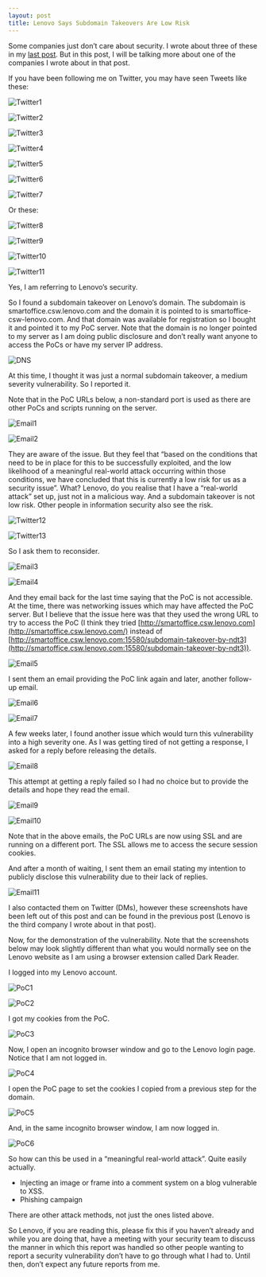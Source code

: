 ```yaml
---
layout: post
title: Lenovo Says Subdomain Takeovers Are Low Risk
---
```

Some
companies just don’t care about security. I wrote about three of
these in my [last post](https://blog.ndt3.me/2019/09/13/companies-we-take-security-seriously-but-thats-low-risk-as-we-dont-want-to-fix-it). But in this post, I will be talking more about
one of the companies I wrote about in that post.

If you
have been following me on Twitter, you may have seen Tweets like
these:

![Twitter1](/images/uploads/lenovo1_Twitter1.png)

![Twitter2](/images/uploads/lenovo1_Twitter2.png)

![Twitter3](/images/uploads/lenovo1_Twitter3.png)

![Twitter4](/images/uploads/lenovo1_Twitter4.png)

![Twitter5](/images/uploads/lenovo1_Twitter5.png)

![Twitter6](/images/uploads/lenovo1_Twitter6.png)

![Twitter7](/images/uploads/lenovo1_Twitter7.png)

Or
these:

![Twitter8](/images/uploads/lenovo1_Twitter8.png)

![Twitter9](/images/uploads/lenovo1_Twitter9.png)

![Twitter10](/images/uploads/lenovo1_Twitter10.png)

![Twitter11](/images/uploads/lenovo1_Twitter11.png)

Yes, I
am referring to Lenovo’s security.

So I
found a subdomain takeover on Lenovo’s domain. The subdomain is
smartoffice.csw.lenovo.com and the domain it is pointed to is
smartoffice-csw-lenovo.com. And that domain was available for
registration so I bought it and pointed it to my PoC server. Note
that the domain is no longer pointed to my server as I am doing
public disclosure and don’t really want anyone to access the PoCs
or have my server IP address.

![DNS](/images/uploads/lenovo1_dns1.png)

At this
time, I thought it was just a normal subdomain takeover, a medium
severity vulnerability. So I reported it.

Note
that in the PoC URLs below, a non-standard port is used as there are
other PoCs and scripts running on the server.

![Email1](/images/uploads/lenovo1_Email1.png)

![Email2](/images/uploads/lenovo1_Email2.png)

They
are aware of the issue. But they feel that “based on the conditions
that need to be in place for this to be successfully exploited, and
the low likelihood of a meaningful real-world attack occurring within
those conditions, we have concluded that this is currently a low risk
for us as a security issue”. What? Lenovo, do you realise that I
have a “real-world attack” set up, just not in a malicious way.
And a subdomain takeover is not low risk. Other people in information
security also see the risk.

![Twitter12](/images/uploads/lenovo1_Twitter12.png)

![Twitter13](/images/uploads/lenovo1_Twitter13.png)

So I
ask them to reconsider.

![Email3](/images/uploads/lenovo1_Email3.png)

![Email4](/images/uploads/lenovo1_Email4.png)

And
they email back for the last time saying that the PoC is not
accessible. At the time, there was networking issues which may have
affected the PoC server. But I believe that the issue here was that
they used the wrong URL to try to access the PoC (I think they tried
[http://smartoffice.csw.lenovo.com](http://smartoffice.csw.lenovo.com/)
instead of
[http://smartoffice.csw.lenovo.com:15580/subdomain-takeover-by-ndt3](http://smartoffice.csw.lenovo.com:15580/subdomain-takeover-by-ndt3)).

![Email5](/images/uploads/lenovo1_Email5.png)

I sent
them an email providing the PoC link again and later, another
follow-up email.

![Email6](/images/uploads/lenovo1_Email6.png)

![Email7](/images/uploads/lenovo1_Email7.png)

A few
weeks later, I found another issue which would turn this
vulnerability into a high severity one. As I was getting tired of not
getting a response, I asked for a reply before releasing the details.

![Email8](/images/uploads/lenovo1_Email8.png)

This
attempt at getting a reply failed so I had no choice but to provide
the details and hope they read the email.

![Email9](/images/uploads/lenovo1_Email9.png)

![Email10](/images/uploads/lenovo1_Email10.png)

Note
that in the above emails, the PoC URLs are now using SSL and are
running on a different port. The SSL allows me to access the secure
session cookies.

And
after a month of waiting, I sent them an email stating my intention
to publicly disclose this vulnerability due to their lack of replies.

![Email11](/images/uploads/lenovo1_Email11.png)

I also
contacted them on Twitter (DMs), however these screenshots have been left
out of this post and can be found in the previous post (Lenovo is the
third company I wrote about in that post).

Now,
for the demonstration of the vulnerability. Note that the screenshots
below may look slightly different than what you would normally see on
the Lenovo website as I am using a browser extension called Dark
Reader.

I
logged into my Lenovo account.

![PoC1](/images/uploads/lenovo1_PoC1.png)

![PoC2](/images/uploads/lenovo1_PoC2.png)

I got
my cookies from the PoC.

![PoC3](/images/uploads/lenovo1_PoC3.png)

Now, I
open an incognito browser window and go to the Lenovo login page.
Notice that I am not logged in.

![PoC4](/images/uploads/lenovo1_PoC4.png)

I open
the PoC page to set the cookies I copied from a previous step for the domain.

![PoC5](/images/uploads/lenovo1_PoC5.png)

And, in
the same incognito browser window, I am now logged in.

![PoC6](/images/uploads/lenovo1_PoC6.png)

So
how can this be used in a “meaningful
real-world attack”. Quite easily
actually.

* Injecting
  	an image or frame into a comment system on a blog vulnerable to XSS.
* Phishing
  	campaign

There
are other attack methods, not just the ones listed above.

So
Lenovo, if you are reading this, please fix this if you haven’t
already and while you are doing that, have a meeting with your
security team to discuss the manner in which this report was handled
so other people wanting to report a security vulnerability don’t
have to go through what I had to. Until then, don’t expect any
future reports from me.
